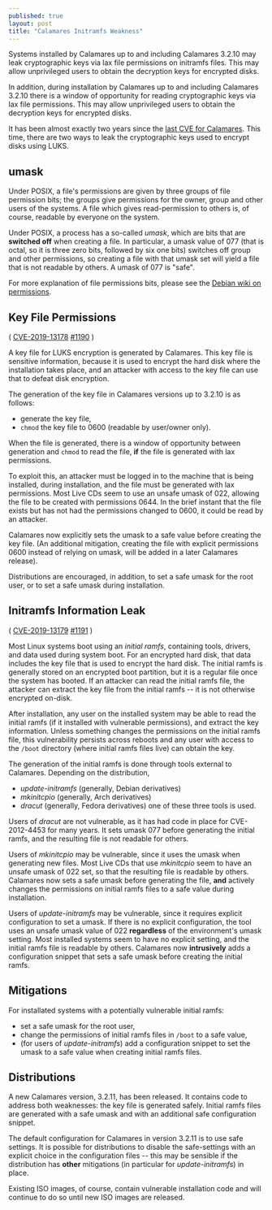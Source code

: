 ```yaml
---
published: true
layout: post
title: "Calamares Initramfs Weakness"
---
```

Systems installed by Calamares up to and including Calamares 3.2.10
may leak cryptographic keys via lax file permissions on initramfs files.
This may allow unprivileged users to obtain the decryption keys for encrypted
disks.

In addition, during installation by Calamares up to and including Calamares 3.2.10
there is a window of opportunity for reading cryptographic keys via lax file permissions.
This may allow unprivileged users to obtain the decryption keys for encrypted disks.

<!--more-->

It has been almost exactly two years since the [last CVE for Calamares](/calamares-cve).
This time, there are two ways to leak the cryptographic keys used to encrypt disks using LUKS.

## umask ##

Under POSIX, a file's permissions are given by three groups of
file permission bits; the groups give permissions for the owner, group and other
users of the systems. A file which gives read-permission to others is, of course,
readable by everyone on the system.

Under POSIX, a process has a so-called *umask*, which are bits that are **switched off**
when creating a file. In particular, a umask value of 077 (that is octal, so it is
three zero bits, followed by six one bits) switches off group and other permissions,
so creating a file with that umask set will yield a file that is not readable by
others. A umask of 077 is "safe".

For more explanation of file permissions bits,
please see the [Debian wiki on permissions](https://wiki.debian.org/Permissions).


## Key File Permissions ##

(
[CVE-2019-13178](https://cve.mitre.org/cgi-bin/cvename.cgi?name=CVE-2019-13178)
[#1190](https://github.com/calamares/calamares/issues/1190)
)

A key file for LUKS encryption is generated by Calamares. This key file is
sensitive information, because it is used to encrypt the hard disk where
the installation takes place, and an attacker with access to the key file can
use that to defeat disk encryption.

The generation of the key file in Calamares versions up to 3.2.10 is as follows:
 - generate the key file,
 - `chmod` the key file to 0600 (readable by user/owner only).

When the file is generated, there is a window of opportunity between
generation and `chmod` to read the file, **if** the file is generated
with lax permissions.

To exploit this, an attacker must be logged in to the machine
that is being installed, during installation, and the file must
be generated with lax permissions. Most Live CDs seem to use
an unsafe umask of 022, allowing the file to be created with
permissions 0644. In the brief instant that the file exists
but has not had the permissions changed to 0600, it could be
read by an attacker.

Calamares now explicitly sets the umask to a safe value
before creating the key file. (An additional mitigation,
creating the file with explicit permissions 0600 instead
of relying on umask, will be added in a later Calamares release).

Distributions are encouraged, in addition, to set a safe umask for
the root user, or to set a safe umask during installation.


## Initramfs Information Leak ##

(
[CVE-2019-13179](https://cve.mitre.org/cgi-bin/cvename.cgi?name=CVE-2019-13179)
[#1191](https://github.com/calamares/calamares/issues/1191)
)

Most Linux systems boot using an *initial ramfs*, containing tools, drivers, and
data used during system boot. For an encrypted hard disk, that data includes
the key file that is used to encrypt the hard disk. The initial ramfs is
generally stored on an encrypted boot partition, but it is a regular file
once the system has booted. If an attacker can read the initial ramfs file,
the attacker can extract the key file from the initial ramfs -- it is not
otherwise encrypted on-disk.

After installation, any user on the installed system may be able
to read the initial ramfs (if it installed with vulnerable permissions),
and extract the key information. Unless something changes the permissions
on the initial ramfs file, this vulnerability persists across reboots
and any user with access to the `/boot` directory (where initial ramfs files live)
can obtain the key.


The generation of the initial ramfs is done through tools external
to Calamares. Depending on the distribution,
 - *update-initramfs* (generally, Debian derivatives)
 - *mkinitcpio* (generally, Arch derivatives)
 - *dracut* (generally, Fedora derivatives)
one of these three tools is used.

Users of *dracut* are
not vulnerable, as it has had code in place for CVE-2012-4453
for many years. It sets umask 077 before generating the initial ramfs,
and the resulting file is not readable for others.

Users of *mkinitcpio* may be vulnerable, since it uses the umask
when generating new files. Most Live CDs that use *mkinitcpio* seem
to have an unsafe umask of 022 set, so that the resulting file
is readable by others. Calamares now sets a safe umask before
generating the file, **and** actively changes the permissions on
initial ramfs files to a safe value during installation.

Users of *update-initramfs* may be vulnerable, since it requires
explicit configuration to set a umask. If there is no explicit
configuration, the tool uses an unsafe umask value of 022
**regardless** of the environment's umask setting. Most installed
systems seem to have no explicit setting, and the initial ramfs file
is readable by others. Calamares now **intrusively** adds
a configuration snippet that sets a safe umask before creating
the initial ramfs.


## Mitigations ##

For installated systems with a potentially vulnerable initial ramfs:
 - set a safe umask for the root user,
 - change the permissions of initial ramfs files in `/boot` to a
   safe value,
 - (for users of *update-initramfs*) add a configuration snippet
   to set the umask to a safe value when creating initial ramfs files.

## Distributions ##

A new Calamares version, 3.2.11, has been released.
It contains code to address both weaknesses:
the key file is generated safely.
Initial ramfs files are generated with a safe umask
and with an additional safe configuration snippet.

The default configuration for Calamares in version 3.2.11 is
to use safe settings. It is possible for distributions to
disable the safe-settings with an explicit choice in the
configuration files -- this may be sensible if the distribution
has **other** mitigations (in particular for *update-initramfs*)
in place.

Existing ISO images, of course, contain vulnerable installation code
and will continue to do so until new ISO images are released.
